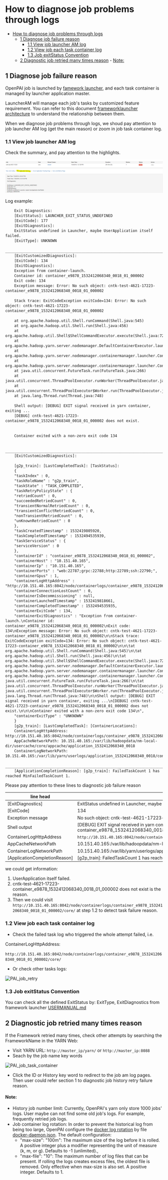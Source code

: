 
# How to diagnose job problems through logs

- [How to diagnose job problems through logs](#how-to-diagnose-job-problems-through-logs)
	- [1 Diagnose job failure reason](#1-diagnose-job-failure-reason)
		- [1.1 View job launcher AM log](#11-view-job-launcher-am-log)
		- [1.2 View job each task container log](#12-view-job-each-task-container-log)
		- [1.3 Job exitStatus Convention](#13-job-exitstatus-convention)
	- [2 Diagnostic job retried many times reason](#2-diagnostic-job-retried-many-times-reason)
			- [Note:](#note)

## 1 Diagnose job failure reason

OpenPAI job is launched by [famework launcher](../subprojects/frameworklauncher/yarn/README.md), and each task container is managed by launcher application master.

LauncherAM will manage each job's tasks by customized feature requirement. You can refer to this document  [frameworklauncher architecture](../subprojects/frameworklauncher/yarn/doc/USERMANUAL.md#Architecture) to understand the relationship between them.

 When we diagnose job problems through logs, we shoud pay attention to job launcher AM log (get the main reason) or zoom in job task container log.

### 1.1 View job launcher AM log

Check the summary, and pay attention to the highlights.

![PAI_job_am](./images/PAI_job_am.png)

Log example:

```
	Exit Diagnostics:
	[ExitStatus]: LAUNCHER_EXIT_STATUS_UNDEFINED
	[ExitCode]: 177
	[ExitDiagnostics]:
	ExitStatus undefined in Launcher, maybe UserApplication itself failed.
	[ExitType]: UNKNOWN
	________________________________________________________________________________________________________________________________________________________________________________________________________
	[ExitCustomizedDiagnostics]:
	[ExitCode]: 134
	[ExitDiagnostics]:
	Exception from container-launch.
	Container id: container_e9878_1532412068340_0018_01_000002
	Exit code: 134
	Exception message: Error: No such object: cntk-test-4621-17223-container_e9878_1532412068340_0018_01_000002
	
	Stack trace: ExitCodeException exitCode=134: Error: No such object: cntk-test-4621-17223-container_e9878_1532412068340_0018_01_000002
	
	at org.apache.hadoop.util.Shell.runCommand(Shell.java:545)
	at org.apache.hadoop.util.Shell.run(Shell.java:456)
	at org.apache.hadoop.util.Shell$ShellCommandExecutor.execute(Shell.java:722)
	at org.apache.hadoop.yarn.server.nodemanager.DefaultContainerExecutor.launchContainer(DefaultContainerExecutor.java:212)
	at org.apache.hadoop.yarn.server.nodemanager.containermanager.launcher.ContainerLaunch.call(ContainerLaunch.java:302)
	at org.apache.hadoop.yarn.server.nodemanager.containermanager.launcher.ContainerLaunch.call(ContainerLaunch.java:82)
	at java.util.concurrent.FutureTask.run(FutureTask.java:266)
	at java.util.concurrent.ThreadPoolExecutor.runWorker(ThreadPoolExecutor.java:1149)
	at java.util.concurrent.ThreadPoolExecutor$Worker.run(ThreadPoolExecutor.java:624)
	at java.lang.Thread.run(Thread.java:748)
	
	Shell output: [DEBUG] EXIT signal received in yarn container, exiting ...
	[DEBUG] cntk-test-4621-17223-container_e9878_1532412068340_0018_01_000002 does not exist.
	
	
	Container exited with a non-zero exit code 134
	
	________________________________________________________________________________________________________________________________________________________________________________________________________
	[ExitCustomizedDiagnostics]:
	
	[g2p_train]: [LastCompletedTask]: [TaskStatus]:
	{
	"taskIndex" : 0,
	"taskRoleName" : "g2p_train",
	"taskState" : "TASK_COMPLETED",
	"taskRetryPolicyState" : {
	"retriedCount" : 0,
	"succeededRetriedCount" : 0,
	"transientNormalRetriedCount" : 0,
	"transientConflictRetriedCount" : 0,
	"nonTransientRetriedCount" : 0,
	"unKnownRetriedCount" : 0
	},
	"taskCreatedTimestamp" : 1532419805920,
	"taskCompletedTimestamp" : 1532494535939,
	"taskServiceStatus" : {
	"serviceVersion" : 0
	},
	"containerId" : "container_e9878_1532412068340_0018_01_000002",
	"containerHost" : "10.151.40.165",
	"containerIp" : "10.151.40.165",
	"containerPorts" : "web:22787;grpc:22788;http:22789;ssh:22790;",
	"containerGpus" : 1,
	"containerLogHttpAddress" : "http://10.151.40.165:8042/node/containerlogs/container_e9878_1532412068340_0018_01_000002/core/",
	"containerConnectionLostCount" : 0,
	"containerIsDecommissioning" : null,
	"containerLaunchedTimestamp" : 1532419818661,
	"containerCompletedTimestamp" : 1532494535935,
	"containerExitCode" : 134,
	"containerExitDiagnostics" : "Exception from container-launch.\nContainer id: container_e9878_1532412068340_0018_01_000002\nExit code: 134\nException message: Error: No such object: cntk-test-4621-17223-container_e9878_1532412068340_0018_01_000002\n\nStack trace: ExitCodeException exitCode=134: Error: No such object: cntk-test-4621-17223-container_e9878_1532412068340_0018_01_000002\n\n\tat org.apache.hadoop.util.Shell.runCommand(Shell.java:545)\n\tat org.apache.hadoop.util.Shell.run(Shell.java:456)\n\tat org.apache.hadoop.util.Shell$ShellCommandExecutor.execute(Shell.java:722)\n\tat org.apache.hadoop.yarn.server.nodemanager.DefaultContainerExecutor.launchContainer(DefaultContainerExecutor.java:212)\n\tat org.apache.hadoop.yarn.server.nodemanager.containermanager.launcher.ContainerLaunch.call(ContainerLaunch.java:302)\n\tat org.apache.hadoop.yarn.server.nodemanager.containermanager.launcher.ContainerLaunch.call(ContainerLaunch.java:82)\n\tat java.util.concurrent.FutureTask.run(FutureTask.java:266)\n\tat java.util.concurrent.ThreadPoolExecutor.runWorker(ThreadPoolExecutor.java:1149)\n\tat java.util.concurrent.ThreadPoolExecutor$Worker.run(ThreadPoolExecutor.java:624)\n\tat java.lang.Thread.run(Thread.java:748)\n\nShell output: [DEBUG] EXIT signal received in yarn container, exiting ...\n[DEBUG] cntk-test-4621-17223-container_e9878_1532412068340_0018_01_000002 does not exist.\n\n\nContainer exited with a non-zero exit code 134\n",
	"containerExitType" : "UNKNOWN"
	}
	[g2p_train]: [LastCompletedTask]: [ContainerLocations]:
	ContainerLogHttpAddress: http://10.151.40.165:8042/node/containerlogs/container_e9878_1532412068340_0018_01_000002/core/
	AppCacheNetworkPath: 10.151.40.165:/var/lib/hadoopdata/nm-local-dir/usercache/core/appcache/application_1532412068340_0018
	ContainerLogNetworkPath: 10.151.40.165:/var/lib/yarn/userlogs/application_1532412068340_0018/container_e9878_1532412068340_0018_01_000002
	________________________________________________________________________________________________________________________________________________________________________________________________________
	[ApplicationCompletionReason]: [g2p_train]: FailedTaskCount 1 has reached MinFailedTaskCount 1.

```

Please pay attention to these lines to diagnostic job failure reason

| line head                     | above example log info                                                                                                                               |
| ----------------------------- | ---------------------------------------------------------------------------------------------------------------------------------------------------- |
| [ExitDiagnostics]             | ExitStatus undefined in Launcher, maybe UserApplication itself failed.                                                                               |
| [ExitCode]                    | 134                                                                                                                                                  |
| Exception message             | No such object: cntk-test-4621-17223-container_e9878_1532412068340_0018_01_000002.                                                                   |
| Shell output                  | [DEBUG] EXIT signal received in yarn container, exiting ...[DEBUG] cntk-test-4621-17223-container_e9878_1532412068340_0018_01_000002 does not exist. |
| ContainerLogHttpAddress       | ```http://10.151.40.165:8042/node/containerlogs/container_e9878_1532412068340_0018_01_000002/core/ ```                                               |
| AppCacheNetworkPath           | 10.151.40.165:/var/lib/hadoopdata/nm-local-dir/usercache/core/appcache/application_1532412068340_0018                                                |
| ContainerLogNetworkPath       | 10.151.40.165:/var/lib/yarn/userlogs/application_1532412068340_0018/container_e9878_1532412068340_0018_01_000002                                     |
| [ApplicationCompletionReason] | [g2p_train]: FailedTaskCount 1 has reached MinFailedTaskCount 1.                                                                                     |

we could get information:
1.  UserApplication itself failed.
2.  cntk-test-4621-17223-container_e9878_1532412068340_0018_01_000002 does not exist is the reason.
3.  Then we could visit ```http://10.151.40.165:8042/node/containerlogs/container_e9878_1532412068340_0018_01_000002/core/``` at step 1.2 to detect task failure reason.


### 1.2 View job each task container log

- Check the failed task log who triggered the whole attempt failed, i.e. 

ContainerLogHttpAddress: 

```http://10.151.40.165:8042/node/containerlogs/container_e9878_1532412068340_0018_01_000002/core/```

- Or check other tasks logs:
 
![PAI_job_retry](./images/PAI_job_retry.png)

### 1.3 Job exitStatus Convention

You can check all the defined ExitStatus by: ExitType, ExitDiagnostics from framework launcher [USERMANUAL.md](../subprojects/frameworklauncher/yarn/doc/USERMANUAL.md#ExitStatus_Convention)

## 2 Diagnostic job retried many times reason

If the Framework retried many times, check other attempts by searching the FrameworkName in the YARN Web:

- Visit YARN URL: ```http://master_ip/yarn/``` or ```http://master_ip:8088```
- Seach by the job name key words

![PAI_job_task_container](./images/PAI_job_task_container.png)

- Click the ID or History key word to redirect to the job am log pages. Then user could refer section 1 to diagnostic job history retry failure reason.

#### Note:
- History job number limit: Currently, OpenPAI's yarn only store 1000 jobs' logs. User maybe can not find some old job's logs. For example, frequently retried job logs.
- Job container log rotation: In order to prevent the historical log from being too large, OpenPAI configure the [docker log rotation](https://docs.docker.com/config/containers/logging/json-file/) by file [docker-daemon.json](../deployment/k8sPaiLibrary/template/docker-daemon.json.template). 
	The default configuration:
	- "max-size": "100m": The maximum size of the log before it is rolled. A positive integer plus a modifier representing the unit of measure (k, m, or g). Defaults to -1 (unlimited)., 
	- "max-file": "10": The maximum number of log files that can be present. If rolling the logs creates excess files, the oldest file is removed. Only effective when max-size is also set. A positive integer. Defaults to 1.
